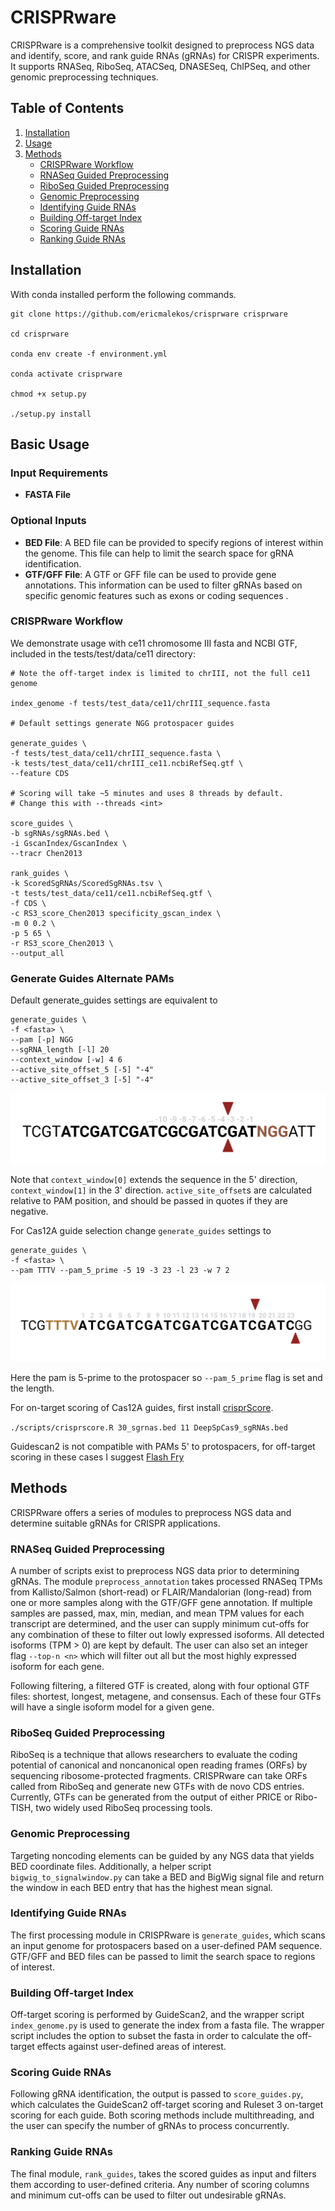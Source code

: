 # CRISPRware

CRISPRware is a comprehensive toolkit designed to preprocess NGS data and identify, score, and rank guide RNAs (gRNAs) for CRISPR experiments. It supports RNASeq, RiboSeq, ATACSeq, DNASESeq, ChIPSeq, and other genomic preprocessing techniques.

## Table of Contents
1. [Installation](#installation)
2. [Usage](#usage)
3. [Methods](#methods)
    - [CRISPRware Workflow](#crisprware-workflow)
    - [RNASeq Guided Preprocessing](#rnaseq-guided-preprocessing)
    - [RiboSeq Guided Preprocessing](#riboseq-guided-preprocessing)
    - [Genomic Preprocessing](#genomic-preprocessing)
    - [Identifying Guide RNAs](#identifying-guide-rnas)
    - [Building Off-target Index](#building-off-target-index)
    - [Scoring Guide RNAs](#scoring-guide-rnas)
    - [Ranking Guide RNAs](#ranking-guide-rnas)


## Installation
With conda installed perform the following commands.

```
git clone https://github.com/ericmalekos/crisprware crisprware

cd crisprware

conda env create -f environment.yml

conda activate crisprware

chmod +x setup.py

./setup.py install
```

## Basic Usage
### Input Requirements
- **FASTA File**
### Optional Inputs
- **BED File**: A BED file can be provided to specify regions of interest within the genome. This file can help to limit the search space for gRNA identification.
- **GTF/GFF File**: A GTF or GFF file can be used to provide gene annotations. This information can be used to filter gRNAs based on specific genomic features such as exons or coding sequences .

### CRISPRware Workflow
We demonstrate usage with ce11 chromosome III fasta and NCBI GTF, included in the tests/test/data/ce11 directory: 
```
# Note the off-target index is limited to chrIII, not the full ce11 genome

index_genome -f tests/test_data/ce11/chrIII_sequence.fasta

# Default settings generate NGG protospacer guides

generate_guides \
-f tests/test_data/ce11/chrIII_sequence.fasta \
-k tests/test_data/ce11/chrIII_ce11.ncbiRefSeq.gtf \
--feature CDS

# Scoring will take ~5 minutes and uses 8 threads by default.
# Change this with --threads <int>

score_guides \
-b sgRNAs/sgRNAs.bed \
-i GscanIndex/GscanIndex \
--tracr Chen2013

rank_guides \
-k ScoredSgRNAs/ScoredSgRNAs.tsv \
-t tests/test_data/ce11/ce11.ncbiRefSeq.gtf \
-f CDS \
-c RS3_score_Chen2013 specificity_gscan_index \
-m 0 0.2 \
-p 5 65 \
-r RS3_score_Chen2013 \
--output_all
```

### Generate Guides Alternate PAMs

Default generate_guides settings are equivalent to

```
generate_guides \
-f <fasta> \
--pam [-p] NGG
--sgRNA_length [-l] 20
--context_window [-w] 4 6
--active_site_offset_5 [-5] "-4"
--active_site_offset_3 [-5] "-4"

```

![plot](./images/NGG_cleavage.png)

Note that `context_window[0]` extends the sequence in the 5' direction, `context_window[1]` in the 3' direction. `active_site_offset`s are calculated relative to PAM position, and should be passed in quotes if they are negative.


For Cas12A guide selection change `generate_guides` settings to

```
generate_guides \ 
-f <fasta> \
--pam TTTV --pam_5_prime -5 19 -3 23 -l 23 -w 7 2
```


![plot](./images/TTTV_cleavage.png)

Here the pam is 5-prime to the protospacer so `--pam_5_prime` flag is set and the length.

For on-target scoring of Cas12A guides, first install [crisprScore](https://github.com/crisprVerse/crisprScore).

```./scripts/crisprscore.R 30_sgrnas.bed 11 DeepSpCas9_sgRNAs.bed```


Guidescan2 is not compatible with PAMs 5' to protospacers, for off-target scoring in these cases I suggest [Flash Fry](https://github.com/mckennalab/FlashFry?tab=readme-ov-file)


## Methods

CRISPRware offers a series of modules to preprocess NGS data and determine suitable gRNAs for CRISPR applications.

### RNASeq Guided Preprocessing

A number of scripts exist to preprocess NGS data prior to determining gRNAs. The module `preprocess_annotation` takes processed RNASeq TPMs from Kallisto/Salmon (short-read) or FLAIR/Mandalorian (long-read) from one or more samples along with the GTF/GFF gene annotation. If multiple samples are passed, max, min, median, and mean TPM values for each transcript are determined, and the user can supply minimum cut-offs for any combination of these to filter out lowly expressed isoforms. All detected isoforms (TPM > 0) are kept by default. The user can also set an integer flag `--top-n <n>` which will filter out all but the <n> most highly expressed isoform for each gene.

Following filtering, a filtered GTF is created, along with four optional GTF files: shortest, longest, metagene, and consensus. Each of these four GTFs will have a single isoform model for a given gene.

### RiboSeq Guided Preprocessing

RiboSeq is a technique that allows researchers to evaluate the coding potential of canonical and noncanonical open reading frames (ORFs) by sequencing ribosome-protected fragments. CRISPRware can take ORFs called from RiboSeq and generate new GTFs with de novo CDS entries. Currently, GTFs can be generated from the output of either PRICE or Ribo-TISH, two widely used RiboSeq processing tools.

### Genomic Preprocessing

Targeting noncoding elements can be guided by any NGS data that yields BED coordinate files. Additionally, a helper script `bigwig_to_signalwindow.py` can take a BED and BigWig signal file and return the window in each BED entry that has the highest mean signal.

### Identifying Guide RNAs

The first processing module in CRISPRware is `generate_guides`, which scans an input genome for protospacers based on a user-defined PAM sequence. GTF/GFF and BED files can be passed to limit the search space to regions of interest.

### Building Off-target Index

Off-target scoring is performed by GuideScan2, and the wrapper script `index_genome.py` is used to generate the index from a fasta file. The wrapper script includes the option to subset the fasta in order to calculate the off-target effects against user-defined areas of interest.

### Scoring Guide RNAs

Following gRNA identification, the output is passed to `score_guides.py`, which calculates the GuideScan2 off-target scoring and Ruleset 3 on-target scoring for each guide. Both scoring methods include multithreading, and the user can specify the number of gRNAs to process concurrently.

### Ranking Guide RNAs

The final module, `rank_guides`, takes the scored guides as input and filters them according to user-defined criteria. Any number of scoring columns and minimum cut-offs can be used to filter out undesirable gRNAs.

